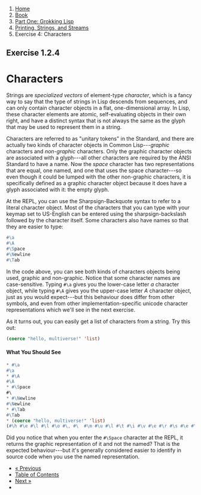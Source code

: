 <ol class="breadcrumb">
  <li><a href="/">Home</a></li>
  <li><a href="/book/">Book</a></li>
  <li><a href="/book/1-0-0-overview/">Part One: Grokking Lisp</a></li>
  <li><a href="/book/1-02-00-input-output/">Printing, Strings, and Streams</a></li>
  <li class="active">Exercise 4: Characters</li>
</ol>

## Exercise 1.2.4

# Characters

Strings are *specialized vectors* of element-type *character*, which is a fancy way to say that the type of strings in Lisp descends from sequences, and can only contain character objects in a flat, one-dimensional array.  In Lisp, these character elements are atomic, self-evaluating objects in their own right, and have a distinct syntax that is not always the same as the glyph that may be used to represent them in a string.

Characters are referred to as "unitary tokens" in the Standard, and there are actually two kinds of character objects in Common Lisp---*graphic* characters and *non-graphic* characters.  Only the graphic character objects are associated with a glyph---all other characters are required by the ANSI Standard to have a name.  Now the *space* character has two representations that are equal, one named, and one that uses the space character---so even though it could be lumped with the other non-graphic characters, it is specifically defined as a graphic character object because it does have a glyph associated with it: the empty glyph.

At the REPL, you can use the Sharpsign-Backquote syntax to refer to a literal character object. Most of the characters that you can type with your keymap set to US-English can be entered using the sharpsign-backslash followed by the character itself. Some characters also have names so that they are easier to type:

```lisp
#\a
#\A
#\Space
#\Newline
#\Tab
```

In the code above, you can see both kinds of characters objects being used, graphic and non-graphic. Notice that some character names are case-sensitive. Typing `#\a` gives you the lower-case letter <em>a</em> character object, while typing `#\A` gives you the upper-case letter <em>A</em> character object, just as you would expect---but this behaviour does differ from other symbols, and even from other implementation-specific unicode character representations which we'll see in the next exercise.

As it turns out, you can easily get a list of characters from a string.  Try this out:

```lisp
(coerce "hello, multiverse!" 'list)
```

#### What You Should See

```lisp
* #\a
#\a
* #\A
#\A
* #\Space
#\
* #\Newline
#\Newline
* #\Tab
#\Tab
* (coerce "hello, multiverse!" 'list)
(#\h #\e #\l #\l #\o #\, #\  #\m #\u #\l #\t #\i #\v #\e #\r #\s #\e #\!)
```

Did you notice that when you enter the `#\Space` character at the REPL, it returns the graphic representation of it and not the named?  That is the expected behaviour---but it's generally considered easier to identify in source code when you use the named representation.

<ul class="pager">
  <li class="previous"><a href="/book/1-02-03-unicode/">&laquo; Previous</a></li>
  <li><a href="/book/">Table of Contents</a></li>
  <li class="next"><a href="/book/1-02-05-more-chars/">Next &raquo;</a><li>
</ul>
